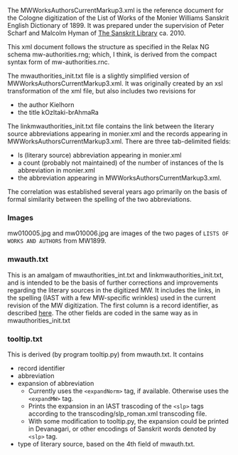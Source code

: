 

The MWWorksAuthorsCurrentMarkup3.xml is the reference document for the
Cologne digitization of the List of Works of the Monier Williams Sanskrit English
Dictionary of 1899.  It was prepared under the supervision of 
Peter Scharf and Malcolm Hyman of [The Sanskrit Library](www.sanskritlibrary.org) ca. 2010.

This xml document follows the structure as specified in the Relax NG schema mw-authorities.rng; which, I think, is derived from the compact syntax form of mw-authorities.rnc.

The mwauthorities_init.txt file is a  slightly simplified version of MWWorksAuthorsCurrentMarkup3.xml.  It was originally created by an xsl transformation of
the xml file, but also includes two revisions for 

* the author Kielhorn
* the title kOzItaki-brAhmaRa


The linkmwauthorities_init.txt file contains the link between the literary
source abbreviations appearing in monier.xml and the records appearing in 
MWWorksAuthorsCurrentMarkup3.xml.
There are three tab-delimited fields:
* ls (literary source) abbreviation appearing in monier.xml
* a count (probably not maintained) of the number of instances of the
  ls abbreviation in monier.xml
* the abbreviation appearing in MWWorksAuthorsCurrentMarkup3.xml.

The correlation was established several years ago primarily on the basis
of formal similarity between the spelling of the two abbreviations.

### Images
mw010005.jpg and mw010006.jpg are images of the two pages of `LISTS OF WORKS AND AUTHORS` from MW1899.

### mwauth.txt
This is an amalgam of mwauthorities_int.txt and linkmwauthorities_init.txt,
and is intended to be the basis of further corrections and improvements regarding the literary sources in the digitized MW.  It includes the links, in the
spelling (IAST with a few MW-specific wrinkles) used in the current revision
of the MW digitization.  The first column is a record identifier, as
described [here](https://github.com/sanskrit-lexicon/Cologne/issues/219#issuecomment-379501096).
The other fields are coded in the same way as in mwauthorities_init.txt

### tooltip.txt
This is derived (by program tooltip.py) from mwauth.txt.  It contains
* record identifier
* abbreviation
* expansion of abbreviation
  * Currently uses the `<expandNorm>` tag, if available. Otherwise uses
    the `<expandMW>` tag.
  * Prints the expansion in an IAST trascoding of the `<slp>` tags according
    to the transcoding/slp_roman.xml transcoding file.
  * With some modification to tooltip.py, the expansion could be printed in
    Devanagari, or other encodings of Sanskrit words denoted by `<slp>` tag.
* type of literary source, based on the 4th field of mwauth.txt.


